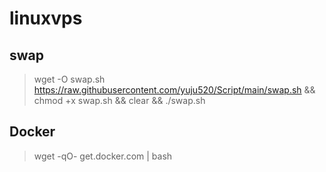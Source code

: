 # linuxvps

## swap
> wget -O swap.sh https://raw.githubusercontent.com/yuju520/Script/main/swap.sh && chmod +x swap.sh && clear && ./swap.sh

## Docker
> wget -qO- get.docker.com | bash